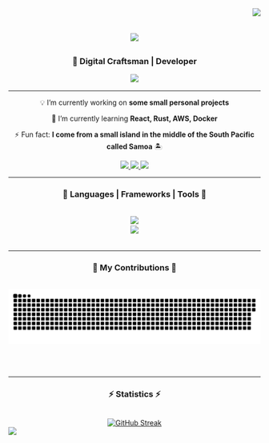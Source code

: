<img align="right" src="https://api.visitorbadge.io/api/visitors?path=https%3A%2F%2Fgithub.com%2FfPuniVaesau&label=Views&labelColor=%234a4759&countColor=%23bbc15d&style=flat-square"/>

<h1 align="center">
  <a href="https://git.io/typing-svg">
    <img src="https://readme-typing-svg.herokuapp.com/?font=Fira+Code&weight=700&pause=1000&color=F9F6EE&size=35&center=true&vCenter=true&width=500&height=70&duration=4000&lines=Welcome+👋🏽;+I'm+Filo+Puni+Vaesau!+〄;"/>
  </a>
</h1>
<h3 align="center">💭 Digital Craftsman | Developer</h3>
<div align="center">
  <!-- <img src="/assets/FiloBanner.png"> -->
  <img src="https://64.media.tumblr.com/476bb112282a3ef7f7396de26f3d1b60/tumblr_pd8427dWCU1qbw2q1o1_1280.gif" />
</div>
<hr>

<div align="center">
  
  💡 I’m currently working on **some small personal projects**

🌱 I’m currently learning **React, Rust, AWS, Docker**

⚡ Fun fact: **I come from a small island in the middle of the South Pacific called Samoa** 🏝️

</div>

<div align="center">
  <a href="mailto:filopunivaesau@gmail.com">
    <img src="https://shields.io/badge/Gmail-FFFFFF?style=for-the-badge&logo=gmail&logoColor=orange" target="_blank"/>
  </a>
  <a href="https://www.linkedin.com/in/filo-puni-vaesau-436801261/">
    <img src="https://img.shields.io/badge/LinkedIn-0077B5?style=for-the-badge&logo=linkedin&logoColor=white" target="_blank">
  </a>
  <a href="https://fPuniVaesau.git.io">
    <img src="https://img.shields.io/badge/GitHub-100000?style=for-the-badge&logo=github&logoColor=white" target="_blank"/>
  </a>
</div>

<hr>

<h3 align="center">🧩 Languages | Frameworks | Tools 🧩</h3>
<br/>
<div align="center">
  <a href="https://skillicons.dev">
    <img src="https://skillicons.dev/icons?i=github,git,javascript,nodejs,python,java,vscode"/><br>
    <img src="https://skillicons.dev/icons?i=bash,html,css,mysql,react,rust,php"/>
  </a>
</div>

<br/>
<hr>

<div align="center">

  <h3>📙 My Contributions 📙</h3>
  <br>
  <source media="(prefers-color-scheme: dark)" srcset="github-snake-dark.svg" />
  <source media="(prefers-color-scheme: light)" srcset="github-snake.svg" />
  <img alt="Snake animation for my contributions" src="https://raw.githubusercontent.com/fPuniVaesau/fPuniVaesau/output/github-contribution-grid-snake-dark.svg"/>
 
  <br/><br/>
</div>

<hr/>

<h3 align="center">⚡️ Statistics ⚡️</h3>
<br>

<div align="center">
  <a href="https://git.io/streak-stats"><img src="https://streak-stats.demolab.com?user=fPuniVaesau&theme=graywhite&hide_border=true&date_format=j%20M%5B%20Y%5D&card_width=500" alt="GitHub Streak" /></a>
</div>

<img src="https://www.google.com/url?sa=i&url=https%3A%2F%2Fwww.pinterest.com%2Fpin%2Fsnorlax--194358540160744224%2F&psig=AOvVaw1p2f4A5lrNshOmCOyP5YC6&ust=1708916495282000&source=images&cd=vfe&opi=89978449&ved=0CBIQjRxqFwoTCMj_3pjAxYQDFQAAAAAdAAAAABA9">

<!-- <img src="https://images-wixmp-ed30a86b8c4ca887773594c2.wixmp.com/f/12cbe8a4-f55c-4b40-85bb-d8e1405e7b84/df1wdk7-fa62d5b6-a1b2-4b2b-b407-02e737476148.gif?token=eyJ0eXAiOiJKV1QiLCJhbGciOiJIUzI1NiJ9.eyJzdWIiOiJ1cm46YXBwOjdlMGQxODg5ODIyNjQzNzNhNWYwZDQxNWVhMGQyNmUwIiwiaXNzIjoidXJuOmFwcDo3ZTBkMTg4OTgyMjY0MzczYTVmMGQ0MTVlYTBkMjZlMCIsIm9iaiI6W1t7InBhdGgiOiJcL2ZcLzEyY2JlOGE0LWY1NWMtNGI0MC04NWJiLWQ4ZTE0MDVlN2I4NFwvZGYxd2RrNy1mYTYyZDViNi1hMWIyLTRiMmItYjQwNy0wMmU3Mzc0NzYxNDguZ2lmIn1dXSwiYXVkIjpbInVybjpzZXJ2aWNlOmZpbGUuZG93bmxvYWQiXX0.mLCZ3Vy_z29MbBgLUgiJIocq4NNs0o-pr276Ju8hAtA"> -->
